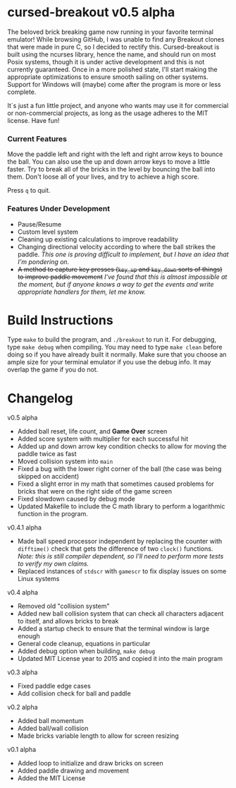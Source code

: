 # cursed-breakout v0.5 alpha
The beloved brick breaking game now running in your favorite terminal emulator! While browsing GitHub, I was unable to find any Breakout clones that were made in pure C, so I decided to rectify this. Cursed-breakout is built using the ncurses library, hence the name, and should run on most Posix systems, though it is under active development and this is not currently guaranteed. Once in a more polished state, I'll start making the appropriate optimizations to ensure smooth sailing on other systems. Support for Windows will (maybe) come after the program is more or less complete.

It`s just a fun little project, and anyone who wants may use it for commercial or non-commercial projects, as long as the usage adheres to the MIT license. Have fun!

### Current Features
Move the paddle left and right with the left and right arrow keys to bounce the ball. You can also use the up and down arrow keys to move a little faster. Try to break all of the bricks in the level by bouncing the ball into them. Don't loose all of your lives, and try to achieve a high score.

Press `q` to quit.

### Features Under Development
- Pause/Resume
- Custom level system
- Cleaning up existing calculations to improve readability
- Changing directional velocity according to where the ball strikes the paddle. *This one is proving difficult to implement, but I have an idea that I'm pondering on.*
- ~~A method to capture key presses (`key_up` and `key_down` sorts of things) to improve paddle movement~~ *I've found that this is almost impossible at the moment, but if anyone knows a way to get the events and write appropriate handlers for them, let me know.*

# Build Instructions
Type `make` to build the program, and `./breakout` to run it.
For debugging, type `make debug` when compiling. You may need to type `make clean` before doing so if you have already built it normally. Make sure that you choose an ample size for your terminal emulator if you use the debug info. It may overlap the game if you do not. 

# Changelog
v0.5 alpha
- Added ball reset, life count, and **Game Over** screen
- Added score system with multiplier for each successful hit
- Added up and down arrow key condition checks to allow for moving the paddle twice as fast
- Moved collision system into `main`
- Fixed a bug with the lower right corner of the ball (the case was being skipped on accident)
- Fixed a slight error in my math that sometimes caused problems for bricks that were on the right side of the game screen
- Fixed slowdown caused by debug mode
- Updated Makefile to include the C math library to perform a logarithmic function in the program.

v0.4.1 alpha
- Made ball speed processor independent by replacing the counter with `difftime()` check that gets the difference of two `clock()` functions. *Note: this is still compiler dependent, so I'll need to perform more tests to verify my own claims.*
- Replaced instances of `stdscr` with `gamescr` to fix display issues on some Linux systems

v0.4 alpha
- Removed old "collision system"
- Added new ball collision system that can check all characters adjacent to itself, and allows bricks to break
- Added a startup check to ensure that the terminal window is large enough
- General code cleanup, equations in particular
- Added debug option when building, `make debug`
- Updated MIT License year to 2015 and copied it into the main program

v0.3 alpha
- Fixed paddle edge cases
- Add collision check for ball and paddle

v0.2 alpha
- Added ball momentum
- Added ball/wall collision
- Made bricks variable length to allow for screen resizing

v0.1 alpha
- Added loop to initialize and draw bricks on screen
- Added paddle drawing and movement
- Added the MIT License